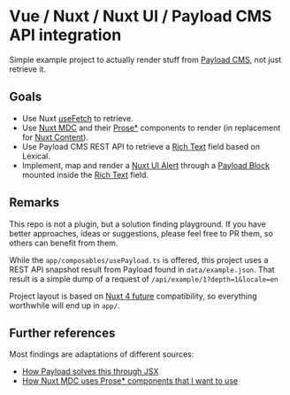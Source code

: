 # Vue / Nuxt / Nuxt UI / Payload CMS API integration

Simple example project to actually render stuff from [Payload CMS](https://payloadcms.com/), not just retrieve it.

## Goals

- Use Nuxt [useFetch](https://nuxt.com/docs/getting-started/data-fetching) to retrieve.
- Use [Nuxt MDC](https://nuxt.com/modules/mdc) and their [Prose*](https://github.com/nuxt-modules/mdc?tab=readme-ov-file#prose-components) components to render (in replacement for [Nuxt Content](https://content.nuxt.com/)).
- Use Payload CMS REST API to retrieve a [Rich Text](https://payloadcms.com/docs/fields/rich-text) field based on Lexical.
- Implement, map and render a [Nuxt UI Alert](https://ui3.nuxt.dev/components/alert) through
  a [Payload Block](https://payloadcms.com/docs/fields/blocks) mounted inside the [Rich Text](https://payloadcms.com/docs/fields/rich-text) field.

## Remarks

This repo is not a plugin, but a solution finding playground. If you have better approaches, ideas or suggestions,
please feel free to PR them, so others can benefit from them.

While the `app/composables/usePayload.ts` is offered, this project uses a REST API snapshot result from Payload found in `data/example.json`.
That result is a simple dump of a request of `/api/example/1?depth=1&locale=en`

Project layout is based on [Nuxt 4 future](https://nuxt.com/docs/getting-started/upgrade#testing-nuxt-4) compatibility,
so everything worthwhile will end up in `app/`.

## Further references

Most findings are adaptations of different sources:

- [How Payload solves this through JSX](https://github.com/payloadcms/public-demo/blob/master/src/app/_components/RichText/serialize/index.tsx)
- [How Nuxt MDC uses Prose* components that I want to use](https://github.com/nuxt-modules/mdc?tab=readme-ov-file#prose-components)
